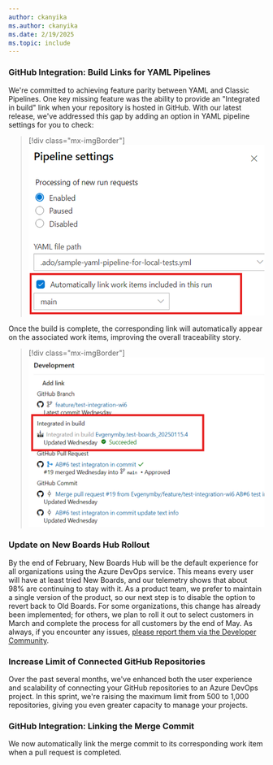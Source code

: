 ```yaml
---
author: ckanyika
ms.author: ckanyika
ms.date: 2/19/2025
ms.topic: include
---
```


### GitHub Integration: Build Links for YAML Pipelines

We're committed to achieving feature parity between YAML and Classic Pipelines. One key missing feature was the ability to provide an "Integrated in build" link when your repository is hosted in GitHub. With our latest release, we've addressed this gap by adding an option in YAML pipeline settings for you to check:

> [!div class="mx-imgBorder"]
> [![Screenshot of automatically link work items.](../../media/252-boards-01.png "Screenshot of automatically link work items")](../../media/252-boards-01.png#lightbox)

Once the build is complete, the corresponding link will automatically appear on the associated work items, improving the overall traceability story.

> [!div class="mx-imgBorder"]
> [![Screenshot of integrated in build.](../../media/252-boards-02.png "Screenshot of integrated in build")](../../media/252-boards-02.png#lightbox)

### Update on New Boards Hub Rollout

By the end of February, New Boards Hub will be the default experience for all organizations using the Azure DevOps service. This means every user will have at least tried New Boards, and our telemetry shows that about 98% are continuing to stay with it. As a product team, we prefer to maintain a single version of the product, so our next step is to disable the option to revert back to Old Boards. For some organizations, this change has already been implemented; for others, we plan to roll it out to select customers in March and complete the process for all customers by the end of May. As always, if you encounter any issues, [please report them via the Developer Community](https://developercommunity.visualstudio.com/AzureDevOps). 

### Increase Limit of Connected GitHub Repositories

Over the past several months, we've enhanced both the user experience and scalability of connecting your GitHub repositories to an Azure DevOps project. In this sprint, we're raising the maximum limit from 500 to 1,000 repositories, giving you even greater capacity to manage your projects.

### GitHub Integration: Linking the Merge Commit

We now automatically link the merge commit to its corresponding work item when a pull request is completed.